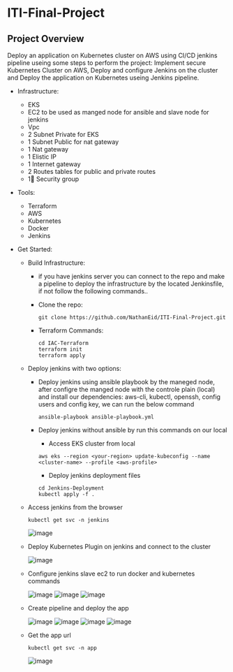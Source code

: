 # ITI-Final-Project

## Project Overview
  Deploy an application on Kubernetes cluster on AWS using CI/CD jenkins pipeline useing some steps to perform the project: Implement secure Kubernetes Cluster on AWS, Deploy and configure Jenkins on the cluster and Deploy the application on Kubernetes useing Jenkins pipeline.
  
* Infrastructure:
  - EKS
  - EC2 to be used as manged node for ansible and slave node for jenkins
  - Vpc
  - 2 Subnet Private for EKS
  - 1 Subnet Public for nat gateway
  - 1 Nat gateway
  - 1 Elistic IP
  - 1 Internet gateway
  - 2 Routes tables for public and private routes
  - 1 ٍSecurity group
  
* Tools:
  - Terraform
  - AWS
  - Kubernetes
  - Docker
  - Jenkins
  
* Get Started:
  - Build Infrastructure:
    - if you have jenkins server you can connect to the repo and make a pipeline to deploy the infrastructure by the located Jenkinsfile, if not follow the following commands..
    
    - Clone the repo:
      ```
      git clone https://github.com/NathanEid/ITI-Final-Project.git
      ```
    - Terraform Commands:
      ```
      cd IAC-Terraform
      terraform init
      terraform apply
      ```
  - Deploy jenkins with two options:
    - Deploy jenkins using ansible playbook by the maneged node, after configre the manged node with the controle plain (local) and install our dependencies: aws-cli, kubectl, openssh, config users and config key, we can run the below command
      ```
      ansible-playbook ansible-playbook.yml
      ```
      
    - Deploy jenkins without ansible by run this commands on our local
      - Access EKS cluster from local
      ```
      aws eks --region <your-region> update-kubeconfig --name <cluster-name> --profile <aws-profile>
      ```
      - Deploy jenkins deployment files
      ```
      cd Jenkins-Deployment
      kubectl apply -f .
      ```
  - Access jenkins from the browser
    ```
    kubectl get svc -n jenkins
    ```
    ![image](https://user-images.githubusercontent.com/40915944/219476295-e155e2dd-6534-49e7-ace2-e4098af51e73.png)
  
  - Deploy Kubernetes Plugin on jenkins and connect to the cluster
  
    ![image](https://user-images.githubusercontent.com/40915944/219478062-52abf14f-30d8-42da-bd0d-0e8681f0a879.png)
  
  - Configure jenkins slave ec2 to run docker and kubernetes commands
  
    ![image](https://user-images.githubusercontent.com/40915944/219704717-79e51d55-1dc6-494a-b150-c9c33c093830.png)
    ![image](https://user-images.githubusercontent.com/40915944/219704935-2e66776a-1d89-4e82-b9ca-11d176bb365b.png)
    ![image](https://user-images.githubusercontent.com/40915944/219704600-9fcda60f-97fa-41cd-b2fb-aee51c6fea63.png)

  - Create pipeline and deploy the app
  
    ![image](https://user-images.githubusercontent.com/40915944/219480079-2beaaaa6-1edf-4307-9099-70b156352fba.png)
    ![image](https://user-images.githubusercontent.com/40915944/219705401-2b4a3b85-cbac-4b11-b932-5c12028233dd.png)
    ![image](https://user-images.githubusercontent.com/40915944/219705463-8827491e-a4ad-4282-a9d2-6b4e94bf65f2.png)
    ![image](https://user-images.githubusercontent.com/40915944/219705557-54f33f78-9fd8-4aaf-a72a-f2a5ceac2839.png)
    
  - Get the app url
    ```
    kubectl get svc -n app
    ```
    ![image](https://user-images.githubusercontent.com/40915944/219480413-9e22f9be-95ec-4053-9fa5-5cd245b87554.png)
